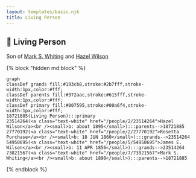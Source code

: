 ```yaml
---
layout: templates/basic.njk
title: Living Person
---
```

## 🔵 Living Person

Son of [Mark S. Whiting](/people/7/73821567) and [Hazel Wilson](/people/2/23514264)

{% block "hidden md:block" %}
```mermaid
graph
classDef grands fill:#193cb8,stroke:#2b7fff,stroke-width:1px,color:#fff;
classDef parents fill:#372aac,stroke:#615fff,stroke-width:1px,color:#fff;
classDef primary fill:#007595,stroke:#00a6f4,stroke-width:1px,color:#fff;
18721885(Living Person):::primary
23514264(<a class="text-white" href="/people/2/23514264">Hazel Wilson</a><br /><small>b: about 1895</small>):::parents-->18721885
27770192(<a class="text-white" href="/people/2/27770192">Rosetta Purchase</a><br /><small>b: 18 JUN 1860</small>):::grands-->23514264
54950695(<a class="text-white" href="/people/5/54950695">James E. Wilson</a><br /><small>b: 11 APR 1856</small>):::grands-->23514264
73821567(<a class="text-white" href="/people/7/73821567">Mark S. Whiting</a><br /><small>b: about 1890</small>):::parents-->18721885
```
{% endblock %}
